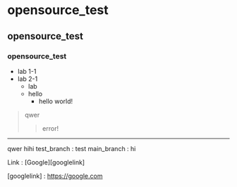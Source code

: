 # opensource_test
## opensource_test
### opensource_test
* lab 1-1
* lab 2-1
  + lab
  + hello
    - hello world!
> qwer
> > error!
<hr/>
qwer
hihi
test_branch : test
main_branch : hi

Link : [Google][googlelink]

[googlelink] : https://google.com

